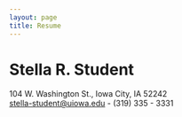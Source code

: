 ```yaml
---
layout: page
title: Resume
---
```


# Stella R. Student
 104 W. Washington St., Iowa City, IA 52242<br>stella-student@uiowa.edu - (319) 335 - 3331
